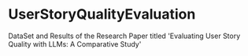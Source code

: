 # UserStoryQualityEvaluation
DataSet and Results of the Research Paper titled 'Evaluating User Story Quality with LLMs: A Comparative Study'
